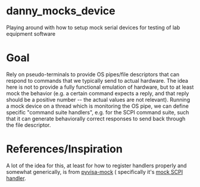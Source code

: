 # danny_mocks_device
Playing around with how to setup mock serial devices for testing of lab equipment software

# Goal
Rely on pseudo-terminals to provide OS pipes/file descriptors that can respond
to commands that we typically send to actual hardware.
The idea here is not to provide a fully functional emulation of hardware, but
to at least mock the behavior (e.g. a certain command expects a reply, and that reply
should be a positive number -- the actual values are not relevant).
Running a mock device on a thread which is monitoring the OS pipe, we can
define specific "command suite handlers", e.g. for the SCPI command suite, such
that it can generate behaviorally correct responses to send back through
the file descriptor.

# References/Inspiration
A lot of the idea for this, at least for how to register handlers properly
and somewhat generically, is from [pyvisa-mock](https://github.com/microsoft/pyvisa-mock) (
specifically it's [mock SCPI handler](https://github.com/microsoft/pyvisa-mock/blob/9c8fb8efc7740fcbfb3293fedafe9c4066ba7ee5/visa_mock/base/base_mocker.py#L36).
